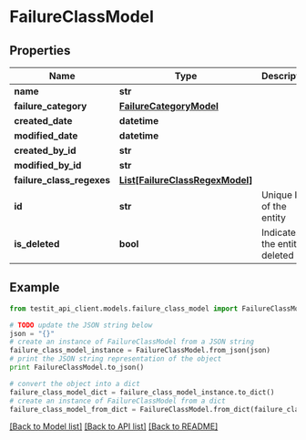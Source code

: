 # FailureClassModel


## Properties
Name | Type | Description | Notes
------------ | ------------- | ------------- | -------------
**name** | **str** |  | [optional] 
**failure_category** | [**FailureCategoryModel**](FailureCategoryModel.md) |  | 
**created_date** | **datetime** |  | 
**modified_date** | **datetime** |  | [optional] 
**created_by_id** | **str** |  | 
**modified_by_id** | **str** |  | [optional] 
**failure_class_regexes** | [**List[FailureClassRegexModel]**](FailureClassRegexModel.md) |  | [optional] 
**id** | **str** | Unique ID of the entity | 
**is_deleted** | **bool** | Indicates if the entity is deleted | 

## Example

```python
from testit_api_client.models.failure_class_model import FailureClassModel

# TODO update the JSON string below
json = "{}"
# create an instance of FailureClassModel from a JSON string
failure_class_model_instance = FailureClassModel.from_json(json)
# print the JSON string representation of the object
print FailureClassModel.to_json()

# convert the object into a dict
failure_class_model_dict = failure_class_model_instance.to_dict()
# create an instance of FailureClassModel from a dict
failure_class_model_from_dict = FailureClassModel.from_dict(failure_class_model_dict)
```
[[Back to Model list]](../README.md#documentation-for-models) [[Back to API list]](../README.md#documentation-for-api-endpoints) [[Back to README]](../README.md)


